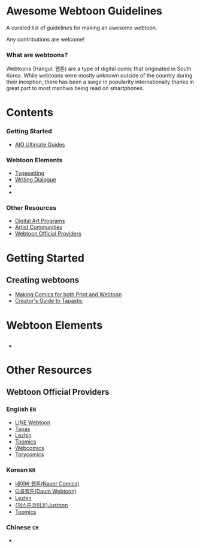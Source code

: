 # Awesome Webtoon Guidelines
A curated list of guidelines for making an awesome webtoon. 

Any contributions are welcome!

### What are webtoons?
Webtoons (Hangul: 웹툰) are a type of digital comic that originated in South Korea. While webtoons were mostly unknown outside of the country during their inception, there has been a surge in popularity internationally thanks in great part to most manhwa being read on smartphones.

# Contents
### Getting Started
- [AIO Ultimate Guides](#creating-webtoons)
### Webtoon Elements
- [Typesetting]()
- [Writing Dialogue]()
- 
- 
### Other Resources
- [Digital Art Programs](#digital-art-programs)
- [Artist Communities](#artist-communities)
- [Webtoon Official Providers](#webtoon-official-providers)

# Getting Started
## Creating webtoons
- [Making Comics for both Print and Webtoon](https://tips.clip-studio.com/en-us/articles/2812)
- [Creator's Guide to Tapastic](https://tapas.io/series/Creator)

# Webtoon Elements
##
-

# Other Resources
## Webtoon Official Providers

### English `EN`
* [LINE Webtoon](https://www.webtoons.com/en/)
* [Tapas](https://https://tapas.io/)
* [Lezhin](https://www.lezhin.com/en)
* [Toomics](https://toomics.com/en/)
* [Webcomics](http://www.webcomicsapp.com/)
* [Torycomics](https://www.torycomics.com/)

### Korean `KR`
* [네이버 웹툰(Naver Comics)](https://comic.naver.com/)
* [다음웹툰(Daum Webtoon)](http://webtoon.daum.net/)
* [Lezhin](https://www.lezhin.com/ko)
* [(저스툰코미코)Justoon](https://www.justoon.co.kr/)
* [Toomics](https://www.toomics.com/)

### Chinese `CH`
* []()
